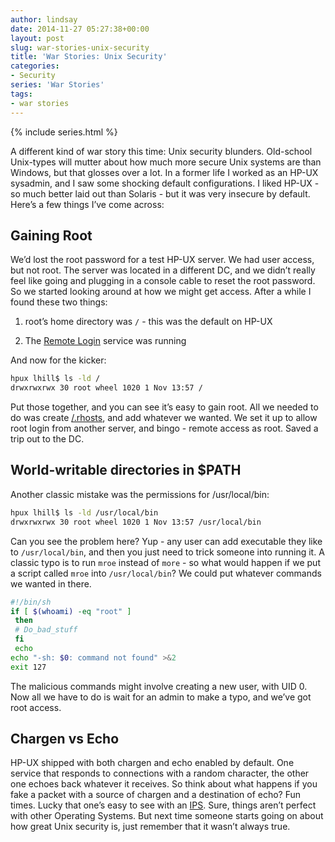 ```yaml
---
author: lindsay
date: 2014-11-27 05:27:38+00:00
layout: post
slug: war-stories-unix-security
title: 'War Stories: Unix Security'
categories:
- Security
series: 'War Stories'
tags:
- war stories
---
```


{% include series.html %}

A different kind of war story this time: Unix security blunders. Old-school Unix-types will mutter about how much more secure Unix systems are than Windows, but that glosses over a lot. In a former life I worked as an HP-UX sysadmin, and I saw some shocking default configurations. I liked HP-UX - so much better laid out than Solaris - but it was very insecure by default. Here’s a few things I’ve come across:


## Gaining Root


We’d lost the root password for a test HP-UX server. We had user access, but not root. The server was located in a different DC, and we didn’t really feel like going and plugging in a console cable to reset the root password. So we started looking around at how we might get access. After a while I found these two things:



  1. root’s home directory was `/` - this was the default on HP-UX

  2. The [Remote Login](https://en.wikipedia.org/wiki/Rlogin) service was running


And now for the kicker:


```bash
hpux lhill$ ls -ld /
drwxrwxrwx 30 root wheel 1020 1 Nov 13:57 /
```


Put those together, and you can see it’s easy to gain root. All we needed to do was create [/.rhosts](https://docs.oracle.com/cd/E19455-01/805-7229/remotehowtoaccess-3/index.html), and add whatever we wanted. We set it up to allow root login from another server, and bingo - remote access as root. Saved a trip out to the DC.


## World-writable directories in $PATH


Another classic mistake was the permissions for /usr/local/bin:


```bash
hpux lhill$ ls -ld /usr/local/bin
drwxrwxrwx 30 root wheel 1020 1 Nov 13:57 /usr/local/bin
```


Can you see the problem here? Yup - any user can add executable they like to `/usr/local/bin`, and then you just need to trick someone into running it. A classic typo is to run `mroe` instead of `more` - so what would happen if we put a script called `mroe` into `/usr/local/bin`? We could put whatever commands we wanted in there.


```bash
#!/bin/sh
if [ $(whoami) -eq "root" ]
 then
 # Do_bad_stuff
 fi
 echo
echo "-sh: $0: command not found" >&2
exit 127
```


The malicious commands might involve creating a new user, with UID 0. Now all we have to do is wait for an admin to make a typo, and we’ve got root access.


## Chargen vs Echo


HP-UX shipped with both chargen and echo enabled by default. One service that responds to connections with a random character, the other one echoes back whatever it receives. So think about what happens if you fake a packet with a source of chargen and a destination of echo? Fun times. Lucky that one’s easy to see with an [IPS](http://tools.cisco.com/security/center/viewIpsSignature.x?signatureId=4061&signatureSubId=0&softwareVersion=5.1&releaseVersion=S31). Sure, things aren’t perfect with other Operating Systems. But next time someone starts going on about how great Unix security is, just remember that it wasn’t always true.
